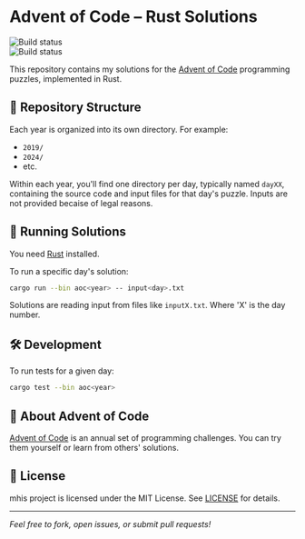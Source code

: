 # Advent of Code – Rust Solutions

![Build status](https://github.com/mmacz/aoc/actions/workflows/aoc2024.yml/badge.svg)
\
![Build status](https://github.com/mmacz/aoc/actions/workflows/aoc2019.yml/badge.svg)

This repository contains my solutions for the [Advent of Code](https://adventofcode.com/) programming puzzles, implemented in Rust.

## 📁 Repository Structure

Each year is organized into its own directory. For example:
- `2019/`
- `2024/`
- etc.

Within each year, you'll find one directory per day, typically named `dayXX`, containing the source code and input files for that day's puzzle. Inputs are not provided becaise of legal reasons.

## 🚀 Running Solutions

You need [Rust](https://www.rust-lang.org/) installed.

To run a specific day's solution:
```bash
cargo run --bin aoc<year> -- input<day>.txt
```

Solutions are reading input from files like `inputX.txt`. Where 'X' is the day number.

## 🛠️ Development

To run tests for a given day:
```bash
cargo test --bin aoc<year>
```

## 🌟 About Advent of Code

[Advent of Code](https://adventofcode.com/) is an annual set of programming challenges. You can try them yourself or learn from others' solutions.

## 📄 License

mhis project is licensed under the MIT License. See [LICENSE](LICENSE) for details.

---

*Feel free to fork, open issues, or submit pull requests!*

